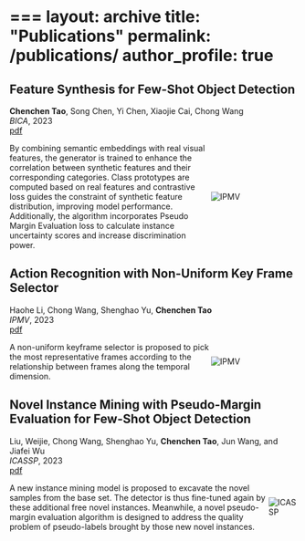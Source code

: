 ===
layout: archive
title: "Publications"
permalink: /publications/
author_profile: true
===

**Feature Synthesis for Few-Shot Object Detection**<br />
---
**Chenchen Tao**, Song Chen, Yi Chen, Xiaojie Cai, Chong Wang<br />
*BICA*, 2023<br />
[pdf](http://16422004.github.io/files/bica.pdf)<br />

<div style="display: flex; align-items: center;">
  <div style="width:70%">
    By combining semantic embeddings with real visual features, the generator
is trained to enhance the correlation between synthetic features and their
corresponding categories. Class prototypes are computed based on real
features and contrastive loss guides the constraint of synthetic feature
distribution, improving model performance. Additionally, the algorithm
incorporates Pseudo Margin Evaluation loss to calculate instance uncertainty scores and increase discrimination power.
  </div>
  <div style="width:30%">
    <img src="https://16422004.github.io/images/bica.PNG" alt="IPMV">
  </div>
</div>

**Action Recognition with Non-Uniform Key Frame Selector**<br />
---
Haohe Li, Chong Wang, Shenghao Yu, **Chenchen Tao**<br />
*IPMV*, 2023<br />
[pdf](http://16422004.github.io/files/ipmv.pdf)<br />

<div style="display: flex; align-items: center;">
  <div style="width:70%">
    A non-uniform keyframe selector is proposed to pick the most representative frames according to the relationship between frames along the temporal dimension.
  </div>
  <div style="width:30%">
    <img src="https://16422004.github.io/images/ipmv.PNG" alt="IPMV">
  </div>
</div>

**Novel Instance Mining with Pseudo-Margin Evaluation for Few-Shot Object Detection**<br />
---
Liu, Weijie, Chong Wang, Shenghao Yu, **Chenchen Tao**, Jun Wang, and Jiafei Wu<br />
*ICASSP*, 2023<br />
[pdf](http://16422004.github.io/files/icassp.pdf)<br />

<div style="display: flex; align-items: center;">
  <div style="width：70%">
    A new instance mining model is proposed to excavate the novel samples from the base set. The detector 
    is thus fine-tuned again by these additional free novel 
    instances. Meanwhile, a novel pseudo-margin evaluation
    algorithm is designed to address the quality problem of 
    pseudo-labels brought by those new novel instances.
  </div>
  <div style="width：70%">
    <img src="https://16422004.github.io/images/icassp.PNG" alt="ICASSP">
  </div>
</div>
